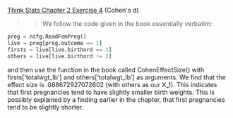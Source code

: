 [Think Stats Chapter 2 Exercise 4](http://greenteapress.com/thinkstats2/html/thinkstats2003.html#toc24) (Cohen's d)

>> We follow the code given in the book essentially verbatim:
```python  
preg = nsfg.ReadFemPreg()
live = preg[preg.outcome == 1]
firsts = live[live.birthord == 1]
others = live[live.birthord != 1]
```     
and then use the function in the book called CohenEffectSize() with  firsts['totalwgt_lb']
and others['totalwgt_lb'] as arguments. We find that the effect size is .088672927072602 (with others as our X_1). This indicates that first pregnancies tend to have slightly smaller birth weights. This is possibly explained by a finding earlier in the chapter, that first pregnancies tend to be slightly shorter.
